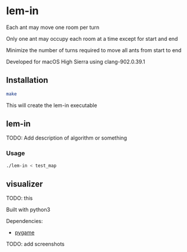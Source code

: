 # lem-in

Each ant may move one room per turn

Only one ant may occupy each room at a time except for start and end

Minimize the number of turns required to move all ants from start to end

Developed for macOS High Sierra using clang-902.0.39.1

## Installation

```bash
make
```

This will create the lem-in executable

## lem-in

TODO: Add description of algorithm or something

### Usage

```bash
./lem-in < test_map
```

## visualizer

TODO: this

Built with python3

Dependencies:
* [pygame](https://www.pygame.org/news)

TODO: add screenshots
